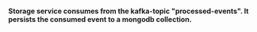 #### Storage service consumes from the kafka-topic "processed-events". It persists the consumed event to a mongodb collection.
